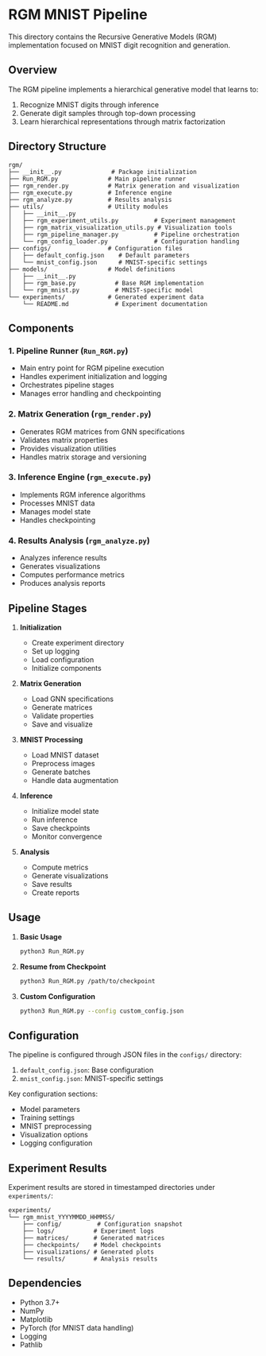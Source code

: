 # RGM MNIST Pipeline

This directory contains the Recursive Generative Models (RGM) implementation focused on MNIST digit recognition and generation.

## Overview

The RGM pipeline implements a hierarchical generative model that learns to:
1. Recognize MNIST digits through inference
2. Generate digit samples through top-down processing
3. Learn hierarchical representations through matrix factorization

## Directory Structure

```
rgm/
├── __init__.py              # Package initialization
├── Run_RGM.py              # Main pipeline runner
├── rgm_render.py           # Matrix generation and visualization
├── rgm_execute.py          # Inference engine
├── rgm_analyze.py          # Results analysis
├── utils/                  # Utility modules
│   ├── __init__.py
│   ├── rgm_experiment_utils.py          # Experiment management
│   ├── rgm_matrix_visualization_utils.py # Visualization tools
│   ├── rgm_pipeline_manager.py          # Pipeline orchestration
│   └── rgm_config_loader.py             # Configuration handling
├── configs/                # Configuration files
│   ├── default_config.json    # Default parameters
│   └── mnist_config.json      # MNIST-specific settings
├── models/                 # Model definitions
│   ├── __init__.py
│   ├── rgm_base.py           # Base RGM implementation
│   └── rgm_mnist.py          # MNIST-specific model
└── experiments/            # Generated experiment data
    └── README.md             # Experiment documentation
```

## Components

### 1. Pipeline Runner (`Run_RGM.py`)
- Main entry point for RGM pipeline execution
- Handles experiment initialization and logging
- Orchestrates pipeline stages
- Manages error handling and checkpointing

### 2. Matrix Generation (`rgm_render.py`)
- Generates RGM matrices from GNN specifications
- Validates matrix properties
- Provides visualization utilities
- Handles matrix storage and versioning

### 3. Inference Engine (`rgm_execute.py`)
- Implements RGM inference algorithms
- Processes MNIST data
- Manages model state
- Handles checkpointing

### 4. Results Analysis (`rgm_analyze.py`)
- Analyzes inference results
- Generates visualizations
- Computes performance metrics
- Produces analysis reports

## Pipeline Stages

1. **Initialization**
   - Create experiment directory
   - Set up logging
   - Load configuration
   - Initialize components

2. **Matrix Generation**
   - Load GNN specifications
   - Generate matrices
   - Validate properties
   - Save and visualize

3. **MNIST Processing**
   - Load MNIST dataset
   - Preprocess images
   - Generate batches
   - Handle data augmentation

4. **Inference**
   - Initialize model state
   - Run inference
   - Save checkpoints
   - Monitor convergence

5. **Analysis**
   - Compute metrics
   - Generate visualizations
   - Save results
   - Create reports

## Usage

1. **Basic Usage**
   ```bash
   python3 Run_RGM.py
   ```

2. **Resume from Checkpoint**
   ```bash
   python3 Run_RGM.py /path/to/checkpoint
   ```

3. **Custom Configuration**
   ```bash
   python3 Run_RGM.py --config custom_config.json
   ```

## Configuration

The pipeline is configured through JSON files in the `configs/` directory:

1. `default_config.json`: Base configuration
2. `mnist_config.json`: MNIST-specific settings

Key configuration sections:
- Model parameters
- Training settings
- MNIST preprocessing
- Visualization options
- Logging configuration

## Experiment Results

Experiment results are stored in timestamped directories under `experiments/`:
```
experiments/
└── rgm_mnist_YYYYMMDD_HHMMSS/
    ├── config/          # Configuration snapshot
    ├── logs/           # Experiment logs
    ├── matrices/       # Generated matrices
    ├── checkpoints/    # Model checkpoints
    ├── visualizations/ # Generated plots
    └── results/        # Analysis results
```

## Dependencies

- Python 3.7+
- NumPy
- Matplotlib
- PyTorch (for MNIST data handling)
- Logging
- Pathlib 
